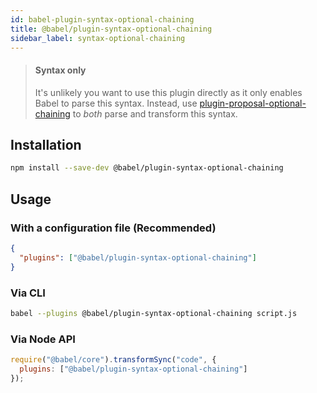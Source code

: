 ```yaml
---
id: babel-plugin-syntax-optional-chaining
title: @babel/plugin-syntax-optional-chaining
sidebar_label: syntax-optional-chaining
---
```


> #### Syntax only
>
> It's unlikely you want to use this plugin directly as it only enables Babel to parse this syntax. Instead, use [plugin-proposal-optional-chaining](plugin-proposal-optional-chaining.md) to _both_ parse and transform this syntax.

## Installation

```sh
npm install --save-dev @babel/plugin-syntax-optional-chaining
```

## Usage

### With a configuration file (Recommended)

```json
{
  "plugins": ["@babel/plugin-syntax-optional-chaining"]
}
```

### Via CLI

```sh
babel --plugins @babel/plugin-syntax-optional-chaining script.js
```

### Via Node API

```javascript
require("@babel/core").transformSync("code", {
  plugins: ["@babel/plugin-syntax-optional-chaining"]
});
```

